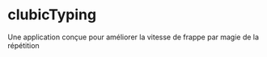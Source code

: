 # clubicTyping
Une application conçue pour améliorer la vitesse de frappe par magie de la répétition
